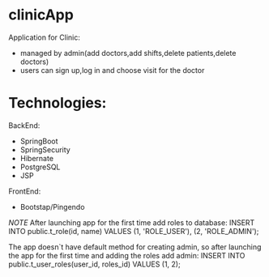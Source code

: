 # clinicApp
Application for Clinic: 

- managed by admin(add doctors,add shifts,delete patients,delete doctors)
- users can sign up,log in and choose visit for the doctor


# Technologies:
BackEnd:
- SpringBoot
- SpringSecurity
- Hibernate
- PostgreSQL
- JSP


FrontEnd:
- Bootstap/Pingendo


*NOTE*
After launching app for the first time add roles to database:
INSERT INTO public.t_role(id, name)
  VALUES (1, 'ROLE_USER'), (2, 'ROLE_ADMIN'); 


The app doesn`t have default method for creating admin, so after launching the app for the first time and adding the roles add admin:
INSERT INTO public.t_user_roles(user_id, roles_id)
  VALUES (1, 2);


